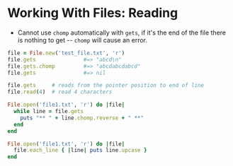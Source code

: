 # Working With Files: Reading

- Cannot use `chomp` automatically with `gets`, if it's the end of the file there is nothing to get -- `chomp` will cause an error.

```ruby
file = File.new('test_file.txt', 'r')
file.gets 				#=> "abcd\n"
file.gets.chomp 		#=> "abcdabcdabcd"
file.gets 				#=> nil
```

```ruby
file.gets     # reads from the pointer position to end of line
file.read(4)  # read 4 characters
```

```ruby
File.open('file1.txt', 'r') do |file|
  while line = file.gets
    puts "** " + line.chomp.reverse + " **"
  end
end
```

```ruby
File.open('file1.txt', 'r') do |file|
  file.each_line { |line| puts line.upcase }
end
```